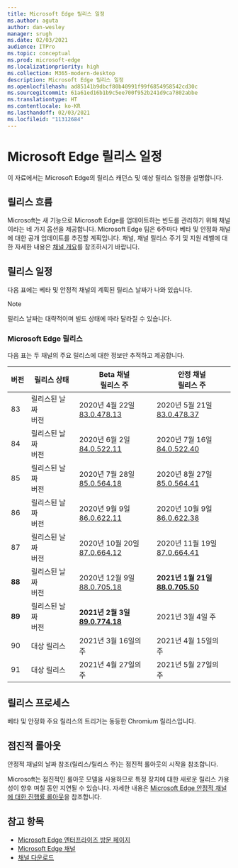 ```yaml
---
title: Microsoft Edge 릴리스 일정
ms.author: aguta
author: dan-wesley
manager: srugh
ms.date: 02/03/2021
audience: ITPro
ms.topic: conceptual
ms.prod: microsoft-edge
ms.localizationpriority: high
ms.collection: M365-modern-desktop
description: Microsoft Edge 릴리스 일정
ms.openlocfilehash: ad85141b9dbcf80b40991f99f6854958542cd30c
ms.sourcegitcommit: 61a61ed16b1b9c5ee700f952b241d9ca7802abbe
ms.translationtype: HT
ms.contentlocale: ko-KR
ms.lasthandoff: 02/03/2021
ms.locfileid: "11312684"
---
```

# Microsoft Edge 릴리스 일정

이 자료에서는 Microsoft Edge의 릴리스 캐던스 및 예상 릴리스 일정을 설명합니다.

## 릴리스 흐름

Microsoft는 새 기능으로 Microsoft Edge를 업데이트하는 빈도를 관리하기 위해 채널이라는 네 가지 옵션을 제공합니다. Microsoft Edge 팀은 6주마다 베타 및 안정화 채널에 대한 공개 업데이트를 추진할 계획입니다. 채널, 채널 릴리스 주기 및 지원 레벨에 대한 자세한 내용은 [채널 개요](https://docs.microsoft.com/DeployEdge/microsoft-edge-channels#channel-overview)를 참조하시기 바랍니다.

## 릴리스 일정

다음 표에는 베타 및 안정적 채널의 계획된 릴리스 날짜가 나와 있습니다.

> [!NOTE]
> 릴리스 날짜는 대략적이며 빌드 상태에 따라 달라질 수 있습니다.

### Microsoft Edge 릴리스

다음 표는 두 채널의 주요 릴리스에 대한 정보만 추적하고 제공합니다.

| 버전 | 릴리스 상태 | Beta 채널<br>릴리스 주 | 안정 채널<br>릴리스 주 |
|---------|-----|------|--------|
| 83 | 릴리스된 날짜<br>버전 | 2020년 4월 22일<br>[83.0.478.13](https://docs.microsoft.com/DeployEdge/microsoft-edge-relnote-archive-beta-channel#version-83047813-april-22) | 2020년 5월 21일<br> [83.0.478.37](https://docs.microsoft.com/DeployEdge/microsoft-edge-relnote-archive-stable-channel#version-83047837-may-21) |
| 84 | 릴리스된 날짜<br>버전 | 2020년 6월 2일<br>[84.0.522.11](https://docs.microsoft.com/DeployEdge/microsoft-edge-relnote-archive-beta-channel#version-84052211-june-2) | 2020년 7월 16일<br> [84.0.522.40](https://docs.microsoft.com/DeployEdge/microsoft-edge-relnote-archive-stable-channel#version-84052240-july-16) |
| 85 | 릴리스된 날짜<br>버전 | 2020년 7월 28일<br>[85.0.564.18](https://docs.microsoft.com/DeployEdge/microsoft-edge-relnote-archive-beta-channel#version-85056418-july-28)  | 2020년 8월 27일<br>[85.0.564.41](https://docs.microsoft.com/DeployEdge/microsoft-edge-relnote-stable-channel#version-85056441-august-27) |
| 86 | 릴리스된 날짜<br>버전 | 2020년 9월 9일<br>[86.0.622.11](https://docs.microsoft.com/DeployEdge/microsoft-edge-relnote-beta-channel#version-86062211-september-9) | 2020년 10월 9일<br>[86.0.622.38](https://docs.microsoft.com/deployedge/microsoft-edge-relnote-stable-channel#version-86062238-october-9) |
| 87 | 릴리스된 날짜<br>버전 | 2020년 10월 20일<br>[87.0.664.12](https://docs.microsoft.com/deployedge/microsoft-edge-relnote-beta-channel#version-87066412--october-20) | 2020년 11월 19일<br>[87.0.664.41](https://docs.microsoft.com/deployedge/microsoft-edge-relnote-stable-channel#version-87066441-november-19) |
| **88** | 릴리스된 날짜<br>버전 | 2020년 12월 9일<br>[88.0.705.18](https://docs.microsoft.com/deployedge/microsoft-edge-relnote-beta-channel#version-88070518-december-9) | **2021년 1월 21일**<br>**[88.0.705.50](https://docs.microsoft.com/deployedge/microsoft-edge-relnote-stable-channel#version-88070550-january-21)**|
| **89** | 릴리스된 날짜<br>버전 | **2021년 2월 3일**<br>**[89.0.774.18](https://docs.microsoft.com/deployedge/microsoft-edge-relnote-beta-channel#version-89077418-february-3)** | 2021년 3월 4일 주 |
| 90 | 대상 릴리스 | 2021년 3월 16일의 주 | 2021년 4월 15일의 주 |
| 91 | 대상 릴리스 | 2021년 4월 27일의 주 | 2021년 5월 27일의 주 |

## 릴리스 프로세스

베타 및 안정화 주요 릴리스의 트리거는 동등한 Chromium 릴리스입니다.

## 점진적 롤아웃

안정적 채널의 날짜 참조(릴리스/릴리스 주)는 점진적 롤아웃의 시작을 참조합니다.

Microsoft는 점진적인 롤아웃 모델을 사용하므로 특정 장치에 대한 새로운 릴리스 가용성이 향후 며칠 동안 지연될 수 있습니다. 자세한 내용은 [Microsoft Edge 안정적 채널에 대한 진행률 롤아웃](microsoft-edge-update-progressive-rollout.md)을 참조합니다.

## 참고 항목

- [Microsoft Edge 엔터프라이즈 방문 페이지](https://aka.ms/EdgeEnterprise)
- [Microsoft Edge 채널](microsoft-edge-channels.md)
- [채널 다운로드](https://www.microsoft.com/edge/business/download)
